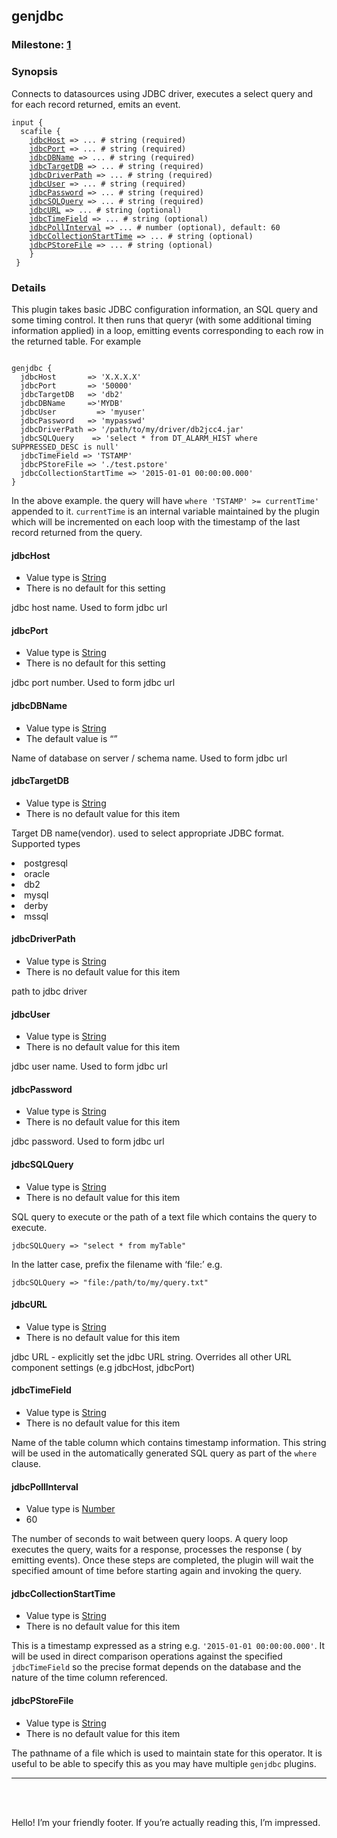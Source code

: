 <html>
<head>
<meta charset="UTF-8">
<title>Input genjdbc</title>
<link rel="stylesheet" href="http://logstash.net/style.css">
</head>
<body>
<div class="container">

<div id="content_right">
<div class="container">

<div id="content_right">
<!--main content goes here, yo!-->

<h2 id="genjdbc">genjdbc</h2>
<h3 id="milestone-1">Milestone: <a href="http://logstash.net/docs/1.4.2/plugin-milestones">1</a></h3>
<h3 id="synopsis"> Synopsis </h3>
Connects to datasources using JDBC driver, executes a select query and for each record returned, emits an event.  
<p>
</p><pre><code>input {
  scafile {
    <a href="#jdbcHost">jdbcHost</a> =&gt; ... # string (required)
    <a href="#jdbcPort">jdbcPort</a> =&gt; ... # string (required)
    <a href="#jdbcDBName">jdbcDBName</a> =&gt; ... # string (required)
    <a href="#jdbcTargetDB">jdbcTargetDB</a> =&gt; ... # string (required)
    <a href="#jdbcDriverPath">jdbcDriverPath</a> =&gt; ... # string (required)
    <a href="#jdbcUser">jdbcUser</a> =&gt; ... # string (required)
    <a href="#jdbcPassword">jdbcPassword</a> =&gt; ... # string (required)
    <a href="#jdbcSQLQuery">jdbcSQLQuery</a> =&gt; ... # string (required)
    <a href="#jdbcURL">jdbcURL</a> =&gt; ... # string (optional)
    <a href="#jdbcTimeField">jdbcTimeField</a> =&gt; ... # string (optional)
    <a href="#jdbcPollInterval">jdbcPollInterval</a> =&gt; ... # number (optional), default: 60
    <a href="#jdbcCollectionStartTime">jdbcCollectionStartTime</a> =&gt; ... # string (optional)
    <a href="#jdbcPStoreFile">jdbcPStoreFile</a> =&gt; ... # string (optional)
    }
 }
</code></pre>
<h3 id="details"> Details </h3>
<p></p><p>
This plugin takes basic JDBC configuration information, an SQL query and some timing control. 
It then runs that queryr (with some additional timing information applied) in a loop, emitting events corresponding to each row in the returned table. For example 
</p>
<pre><code>
genjdbc {  
  jdbcHost       =&gt; 'X.X.X.X'
  jdbcPort       =&gt; '50000'
  jdbcTargetDB   =&gt; 'db2'
  jdbcDBName     =&gt;'MYDB'
  jdbcUser         =&gt; 'myuser' 
  jdbcPassword   =&gt; 'mypasswd'
  jdbcDriverPath =&gt; '/path/to/my/driver/db2jcc4.jar'
  jdbcSQLQuery    =&gt; 'select * from DT_ALARM_HIST where SUPPRESSED_DESC is null'
  jdbcTimeField =&gt; 'TSTAMP'
  jdbcPStoreFile =&gt; './test.pstore'                        
  jdbcCollectionStartTime =&gt; '2015-01-01 00:00:00.000'
}
</code></pre>
<p>
In the above example. the query will have <code>where 'TSTAMP' &gt;= currentTime'</code> appended to it. <code>currentTime</code> is an internal variable maintained by the plugin which will be incremented on each loop with the timestamp of the last record returned from the query. 
</p>
<h4 id="jdbchost">
<a>jdbcHost</a>
</h4>
<ul>
<li> Value type is <a href="http://logstash.net/docs/1.4.2/configuration#string">String</a> </li>
<li> There is no default for this setting </li>
</ul>
<p>jdbc host name. Used to form jdbc url</p>
<h4 id="jdbcport">
<a>jdbcPort</a>
</h4>
<ul>
<li> Value type is <a href="http://logstash.net/docs/1.4.2/configuration#string">String</a> </li>
<li> There is no default for this setting </li>
</ul>
<p>
jdbc port number. Used to form jdbc url
</p>
<h4 id="jdbcdbname"><a>jdbcDBName</a></h4>
<ul>
<li> Value type is <a href="http://logstash.net/docs/1.4.2/configuration#string">String</a> </li>
<li> The default value is “” </li>
</ul>
<p>
Name of database on server / schema name. Used to form jdbc url
</p>
<h4 id="jdbctargetdb"><a>jdbcTargetDB</a></h4>
<ul>
<li> Value type is <a href="http://logstash.net/docs/1.4.2/configuration#string">String</a> </li>
<li>  There is no default value for this item</li>
</ul>
<p>
Target DB name(vendor). used to select appropriate JDBC format.
Supported types 
</p><li>postgresql </li>
<li>oracle</li>
<li>db2</li>
<li>mysql</li>
<li>derby</li>
<li>mssql</li>
<p></p>
<h4 id="jdbcdriverpath"><a>jdbcDriverPath</a></h4>
<ul>
<li> Value type is <a href="http://logstash.net/docs/1.4.2/configuration#string">String</a> </li>
<li> There is no default value for this item </li>
</ul>
<p>
path to jdbc driver
</p>
<h4 id="jdbcuser"><a>jdbcUser</a></h4>
<ul>
<li> Value type is <a href="http://logstash.net/docs/1.4.2/configuration#string">String</a> </li>
<li> There is no default value for this item </li>
</ul>
<p>
jdbc user name.  Used to form jdbc url
</p>
<h4 id="jdbcpassword"><a>jdbcPassword</a></h4>
<ul>
<li> Value type is <a href="http://logstash.net/docs/1.4.2/configuration#string">String</a> </li>
<li> There is no default value for this item </li>
</ul>
<p>
jdbc password.  Used to form jdbc url
</p>
<h4 id="jdbcsqlquery"><a>jdbcSQLQuery</a></h4>
<ul>
<li> Value type is <a href="http://logstash.net/docs/1.4.2/configuration#string">String</a> </li>
<li> There is no default value for this item </li>
</ul>
<p>
SQL query to execute   or  the path of a text file which contains the query to execute.  
</p>
<p><code>jdbcSQLQuery =&gt; "select * from myTable"</code></p><p>
In the latter case, prefix the filename with ‘file:’   e.g. 
</p><p><code>jdbcSQLQuery =&gt; "file:/path/to/my/query.txt"</code></p>

<h4 id="jdbcurl"><a>jdbcURL</a></h4>
<ul>
<li> Value type is <a href="http://logstash.net/docs/1.4.2/configuration#string">String</a> </li>
<li> There is no default value for this item </li>
</ul>
<p>
jdbc URL - explicitly set the jdbc URL string. Overrides all other URL component settings (e.g jdbcHost, jdbcPort)
</p>
<h4 id="jdbctimefield"><a>jdbcTimeField</a></h4>
<ul>
<li> Value type is <a href="http://logstash.net/docs/1.4.2/configuration#string">String</a> </li>
<li> There is no default value for this item </li>
</ul>
<p>
Name of the table column which contains timestamp information. This string will be used in the automatically generated SQL query as part of the <code>where</code> clause.
</p>
<h4 id="jdbcpollinterval"><a>jdbcPollInterval</a></h4>
<ul>
<li> Value type is <a href="http://logstash.net/docs/1.4.2/configuration#Number">Number</a> </li>
<li> 60 </li>
</ul>
<p>
The number of seconds to wait between query loops. 
A query loop executes the query, waits for a response, processes the response ( by emitting events).
 Once these steps are completed, the plugin will wait the specified amount of time before starting again and invoking the query.
</p>
<h4 id="jdbccollectionstarttime"><a>jdbcCollectionStartTime</a></h4>
<ul>
<li> Value type is <a href="http://logstash.net/docs/1.4.2/configuration#string">String</a> </li>
<li> There is no default value for this item </li>
</ul>
<p>
This is a timestamp expressed as a string e.g. <code>'2015-01-01 00:00:00.000'</code>.
 It will be used in direct comparison operations against the specified <code>jdbcTimeField</code> so the precise format depends on the database and the nature of the time column referenced.
</p>
<h4 id="jdbcpstorefile"><a>jdbcPStoreFile</a></h4>
<ul>
<li> Value type is <a href="http://logstash.net/docs/1.4.2/configuration#string">String</a> </li>
<li> There is no default value for this item </li>
</ul>
<p>
The pathname of a file which is used to maintain state for this operator. It is useful  to be able to specify this as you may have multiple <code>genjdbc</code> plugins.
</p>
<hr>
</div>

<div class="clear">
</div>

<p></p></div> <br>
 <br>
<!--closes main container div-->

<div class="clear">
</div>

<div class="footer">
<p>
Hello! I’m your friendly footer. If you’re actually reading this, I’m impressed.
</p>
</div>


<div>
<img alt="" src="//googleads.g.doubleclick.net/pagead/viewthroughconversion/985891458/?value=0&amp;guid=ON&amp;script=0" height="1" width="1">
</div>




<p></p> <br>

</noscript>
<script src="/js/patch.js?1.4.2"></script>
</body>
</html>

